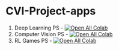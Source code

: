 # CVI-Project-apps
1. Deep Learning PS - [![Open All Colab](https://colab.research.google.com/assets/colab-badge.svg)](https://colab.research.google.com/drive/11x9Z2K1wNSDXIW3_SnBwUWvpsi6D0i4E#scrollTo=EdEwBoAkPjh6)
2. Computer Vision PS - [![Open All Colab](https://colab.research.google.com/assets/colab-badge.svg)](https://colab.research.google.com/github/shreyesss/CVI-Project-apps/blob/master/CV_PS_21_22.ipynb)
3. RL Games PS - [![Open All Colab](https://colab.research.google.com/assets/colab-badge.svg)](https://colab.research.google.com/drive/1RYnHRhmNwya-nhY9CEIvtLCvcqxvS6ZD#scrollTo=6NEcxwh0Ej7T)
